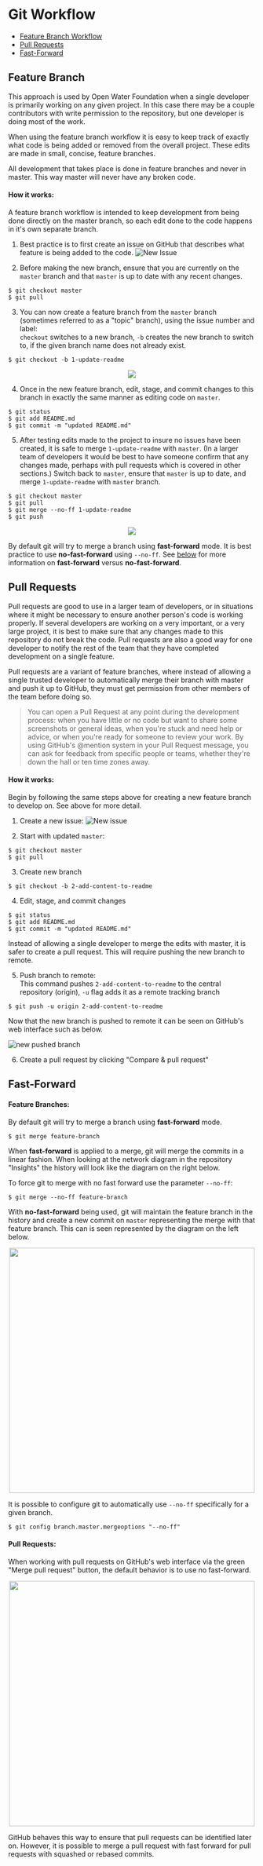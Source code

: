 # Git Workflow

* [Feature Branch Workflow](#feature-branch)
* [Pull Requests](#pull-requests)
* [Fast-Forward](#fast-forward)

## Feature Branch

This approach is used by Open Water Foundation when a single developer is primarily
working on any given project. In this case there may be a couple contributors with
write permission to the repository, but one developer is doing most of the work.

When using the feature branch workflow it is easy to keep track of exactly what code
is being added or removed from the overall project. These edits are made in small,
concise, feature branches.

All development that takes place is done in feature branches and never in master.
This way master will never have any broken code.

#### How it works: ####

A feature branch workflow is intended to keep development from being done directly
on the master branch, so each edit done to the code happens in it's own separate branch.

1. Best practice is to first create an issue on GitHub that describes what feature is
being added to the code.
![New Issue](images/issue-created.png)

2. Before making the new branch, ensure that you are currently on the `master` branch
and that `master` is up to date with any recent changes.
```
$ git checkout master
$ git pull
```

3. You can now create a feature branch from the `master` branch (sometimes referred
to as a "topic" branch), using the issue number and label:  
`checkout` switches to a new branch, `-b` creates
the new branch to switch to, if the given branch name does not already exist.
```
$ git checkout -b 1-update-readme
```

<p align="center">
 <img src="images/new-feature-branch.jpg">
</p>

4. Once in the new feature branch, edit, stage, and commit changes to this branch in
exactly the same manner as editing code on `master`.
```
$ git status
$ git add README.md
$ git commit -m "updated README.md"
```

5. After testing edits made to the project to insure no issues have been created,
it is safe to merge `1-update-readme` with `master`. (In a larger team of developers
it would be best to have someone confirm that any changes made, perhaps with pull
requests which is covered in other sections.) Switch back to `master`, ensure that
`master` is up to date, and merge `1-update-readme` with `master` branch.
```
$ git checkout master
$ git pull
$ git merge --no-ff 1-update-readme
$ git push
```

<p align="center">
  <img src="images/merge-no-ff.png">
</p>

By default git will try to merge a branch using **fast-forward** mode. It is best
practice to use **no-fast-forward** using `--no-ff`. See [below](#fast-forward) for more information
on **fast-forward** versus **no-fast-forward**.

## Pull Requests

Pull requests are good to use in a larger team of developers, or in situations where
it might be necessary to ensure another person's code is working properly. If several
developers are working on a very important, or a very large project, it is best to
make sure that any changes made to this repository  do not break the code. Pull
requests are also a good way for one developer to notify the rest of the team that
they have completed development on a single feature.

Pull requests are a variant of feature branches, where instead of allowing a single
trusted developer to automatically merge their branch with master and push it up to
GitHub, they must get permission from other members of the team before doing so.

> You can open a Pull Request at any point during the development process: when you have little or no code but want to share some screenshots or general ideas, when you're stuck and need help or advice, or when you're ready for someone to review your work. By using GitHub's @mention system in your Pull Request message, you can ask for feedback from specific people or teams, whether they're down the hall or ten time zones away.

#### How it works: ####

Begin by following the same steps above for creating a new feature branch to develop
on. See above for more detail.

1. Create a new issue:
![New issue](images/issue-2.png)

2. Start with updated `master`:
```
$ git checkout master
$ git pull
```

3. Create new branch
```
$ git checkout -b 2-add-content-to-readme
```

4. Edit, stage, and commit changes
```
$ git status
$ git add README.md
$ git commit -m "updated README.md"
```

Instead of allowing a single developer to merge the edits with master, it is
safer to create a pull request. This will require pushing the new branch to remote.

5. Push branch to remote:  
This command pushes `2-add-content-to-readme` to the central repository (origin), `-u` flag adds it as a remote tracking branch
```
$ git push -u origin 2-add-content-to-readme
```

Now that the new branch is pushed to remote it can be seen on GitHub's web interface
such as below.

![new pushed branch](images/new-branch.png)

6. Create a pull request by clicking "Compare & pull request"



## Fast-Forward

#### Feature Branches: ####

By default git will try to merge a branch using **fast-forward** mode.
```
$ git merge feature-branch
```

When **fast-forward** is applied to a merge, git will merge the commits in a linear
fashion. When looking at the network diagram in the repository "Insights" the
history will look like the diagram on the right below.

To force git to merge with no fast forward use the parameter `--no-ff`:

```
$ git merge --no-ff feature-branch
```

With **no-fast-forward** being used, git will maintain the feature branch in the
history and create a new commit on `master` representing the merge with that
feature branch. This can is seen represented by the diagram on the left below.

<p align="center">
  <img width="500" src="images/ff-v-no-ff.png">
</p>

It is possible to configure git to automatically use `--no-ff` specifically for a
given branch.

```
$ git config branch.master.mergeoptions "--no-ff"
```

#### Pull Requests: ####

When working with pull requests on GitHub's web interface via the green
"Merge pull request" button, the default behavior is to use no fast-forward.

<p align="center">
  <img width="500" src="images/automerge.png">
</p>

GitHub behaves this way to ensure that pull requests can be identified later on.
However, it is possible to merge a pull request with fast forward for pull requests
with squashed or rebased commits.
